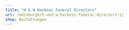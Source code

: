 ```yaml
---
title: "H & W Harkess Funeral Directors"
url: /edinburgh/h-und-w-harkess-funeral-directors-2/
shop: Bestattungen
---
```

